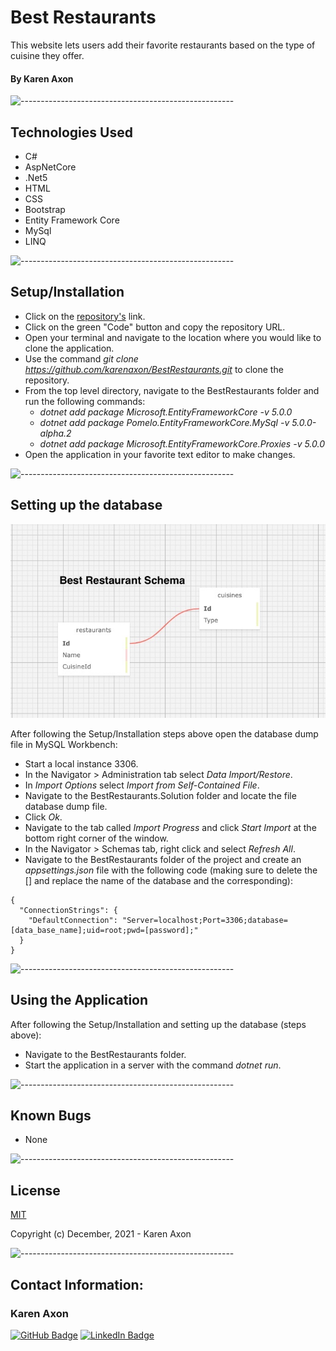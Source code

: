 # Best Restaurants
This website lets users add their favorite restaurants based on the type of cuisine they offer.

#### By Karen Axon

![-----------------------------------------------------](https://raw.githubusercontent.com/andreasbm/readme/master/assets/lines/aqua.png)

## Technologies Used
* C#
* AspNetCore
* .Net5
* HTML
* CSS
* Bootstrap
* Entity Framework Core
* MySql
* LINQ

![-----------------------------------------------------](https://raw.githubusercontent.com/andreasbm/readme/master/assets/lines/aqua.png)

## Setup/Installation 
* Click on the [repository's](https://github.com/karenaxon/BestRestaurants.git) link.
* Click on the green "Code" button and copy the repository URL.
* Open your terminal and navigate to the location where you would like to clone the application.
* Use the command _git clone https://github.com/karenaxon/BestRestaurants.git_ to clone the repository.
* From the top level directory, navigate to the BestRestaurants folder and run the following commands:
  - _dotnet add package Microsoft.EntityFrameworkCore -v 5.0.0_ 
  - _dotnet add package Pomelo.EntityFrameworkCore.MySql -v 5.0.0-alpha.2_
  - _dotnet add package Microsoft.EntityFrameworkCore.Proxies -v 5.0.0_			
* Open the application in your favorite text editor to make changes.

![-----------------------------------------------------](https://raw.githubusercontent.com/andreasbm/readme/master/assets/lines/aqua.png)


## Setting up the database 

![Alt text](BestRestaurants/wwwroot/images/db_schema.jpg?raw=true "Title")

After following the Setup/Installation steps above open the database dump file in MySQL Workbench:
* Start a local instance 3306.
* In the Navigator > Administration tab select _Data Import/Restore_.
* In _Import Options_ select _Import from Self-Contained File_.
* Navigate to the BestRestaurants.Solution folder and locate the file database dump file.
* Click _Ok_.
* Navigate to the tab called _Import Progress_ and click _Start Import_ at the bottom right corner of the window.
* In the Navigator > Schemas tab, right click and select _Refresh All_.
* Navigate to the BestRestaurants folder of the project and create an _appsettings.json_ file with the following code (making sure to delete the [] and replace the name of the database and the corresponding):
```
{
  "ConnectionStrings": {
    "DefaultConnection": "Server=localhost;Port=3306;database=[data_base_name];uid=root;pwd=[password];"
  }
}
```


![-----------------------------------------------------](https://raw.githubusercontent.com/andreasbm/readme/master/assets/lines/aqua.png)


## Using the Application
After following the Setup/Installation and setting up the database (steps above): 
  * Navigate to the BestRestaurants folder.
  * Start the application in a server with the command _dotnet run_.	

![-----------------------------------------------------](https://raw.githubusercontent.com/andreasbm/readme/master/assets/lines/aqua.png)

## Known Bugs
* None

![-----------------------------------------------------](https://raw.githubusercontent.com/andreasbm/readme/master/assets/lines/aqua.png)

## License

[MIT](https://choosealicense.com/licenses/mit/)

Copyright (c) December, 2021 - Karen Axon

![-----------------------------------------------------](https://raw.githubusercontent.com/andreasbm/readme/master/assets/lines/aqua.png)


## Contact Information:

<h3>Karen Axon</h3>

[![GitHub Badge](https://img.shields.io/badge/GitHub-100000?style=for-the-badge&logo=github&logoColor=white)](https://github.com/karenaxon)
[![LinkedIn Badge](https://img.shields.io/badge/LinkedIn-0077B5?style=for-the-badge&logo=linkedin&logoColor=white)](https://www.linkedin.com/in/kaxon)
